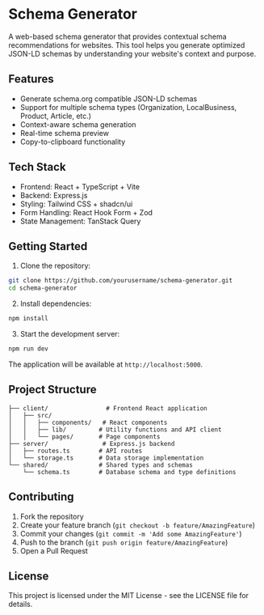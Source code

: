 # Schema Generator

A web-based schema generator that provides contextual schema recommendations for websites. This tool helps you generate optimized JSON-LD schemas by understanding your website's context and purpose.

## Features

- Generate schema.org compatible JSON-LD schemas
- Support for multiple schema types (Organization, LocalBusiness, Product, Article, etc.)
- Context-aware schema generation
- Real-time schema preview
- Copy-to-clipboard functionality

## Tech Stack

- Frontend: React + TypeScript + Vite
- Backend: Express.js
- Styling: Tailwind CSS + shadcn/ui
- Form Handling: React Hook Form + Zod
- State Management: TanStack Query

## Getting Started

1. Clone the repository:
```bash
git clone https://github.com/yourusername/schema-generator.git
cd schema-generator
```

2. Install dependencies:
```bash
npm install
```

3. Start the development server:
```bash
npm run dev
```

The application will be available at `http://localhost:5000`.

## Project Structure

```
├── client/                # Frontend React application
│   ├── src/
│   │   ├── components/   # React components
│   │   ├── lib/         # Utility functions and API client
│   │   └── pages/       # Page components
├── server/               # Express.js backend
│   ├── routes.ts        # API routes
│   └── storage.ts       # Data storage implementation
└── shared/              # Shared types and schemas
    └── schema.ts        # Database schema and type definitions
```

## Contributing

1. Fork the repository
2. Create your feature branch (`git checkout -b feature/AmazingFeature`)
3. Commit your changes (`git commit -m 'Add some AmazingFeature'`)
4. Push to the branch (`git push origin feature/AmazingFeature`)
5. Open a Pull Request

## License

This project is licensed under the MIT License - see the LICENSE file for details.
